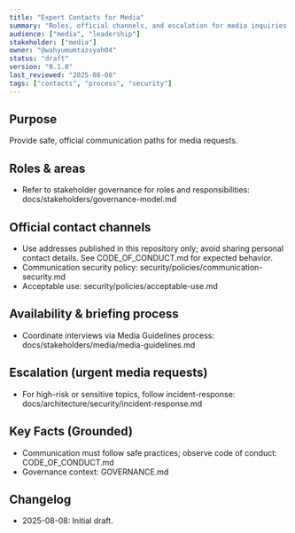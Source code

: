```yaml
---
title: "Expert Contacts for Media"
summary: "Roles, official channels, and escalation for media inquiries."
audience: ["media", "leadership"]
stakeholder: ["media"]
owner: "@wahyumumtazsyah04"
status: "draft"
version: "0.1.0"
last_reviewed: "2025-08-08"
tags: ["contacts", "process", "security"]
---
```


## Purpose
Provide safe, official communication paths for media requests.

## Roles & areas
- Refer to stakeholder governance for roles and responsibilities: docs/stakeholders/governance-model.md

## Official contact channels
- Use addresses published in this repository only; avoid sharing personal contact details. See CODE_OF_CONDUCT.md for expected behavior.
- Communication security policy: security/policies/communication-security.md
- Acceptable use: security/policies/acceptable-use.md

## Availability & briefing process
- Coordinate interviews via Media Guidelines process: docs/stakeholders/media/media-guidelines.md

## Escalation (urgent media requests)
- For high-risk or sensitive topics, follow incident-response: docs/architecture/security/incident-response.md

## Key Facts (Grounded)
- Communication must follow safe practices; observe code of conduct: CODE_OF_CONDUCT.md
- Governance context: GOVERNANCE.md

## Changelog
- 2025-08-08: Initial draft.
